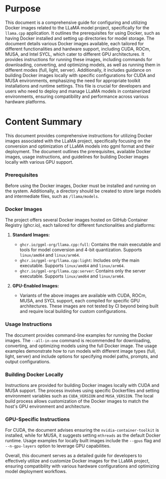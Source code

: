# Purpose
This document is a comprehensive guide for configuring and utilizing Docker images related to the LLaMA model project, specifically for the `llama.cpp` application. It outlines the prerequisites for using Docker, such as having Docker installed and setting up directories for model storage. The document details various Docker images available, each tailored for different functionalities and hardware support, including CUDA, ROCm, MUSA, and Intel SYCL, which cater to different GPU architectures. It provides instructions for running these images, including commands for downloading, converting, and optimizing models, as well as running them in different modes (full, light, server). Additionally, it includes guidance on building Docker images locally with specific configurations for CUDA and MUSA environments, emphasizing the need for appropriate toolkit installations and runtime settings. This file is crucial for developers and users who need to deploy and manage LLaMA models in containerized environments, ensuring compatibility and performance across various hardware platforms.
# Content Summary
This document provides comprehensive instructions for utilizing Docker images associated with the LLaMA project, specifically focusing on the conversion and optimization of LLaMA models into ggml format and their deployment. The document outlines the prerequisites, available Docker images, usage instructions, and guidelines for building Docker images locally with various GPU support.

### Prerequisites
Before using the Docker images, Docker must be installed and running on the system. Additionally, a directory should be created to store large models and intermediate files, such as `/llama/models`.

### Docker Images
The project offers several Docker images hosted on GitHub Container Registry (ghcr.io), each tailored for different functionalities and platforms:

1. **Standard Images:**
   - `ghcr.io/ggml-org/llama.cpp:full`: Contains the main executable and tools for model conversion and 4-bit quantization. Supports `linux/amd64` and `linux/arm64`.
   - `ghcr.io/ggml-org/llama.cpp:light`: Includes only the main executable. Supports `linux/amd64` and `linux/arm64`.
   - `ghcr.io/ggml-org/llama.cpp:server`: Contains only the server executable. Supports `linux/amd64` and `linux/arm64`.

2. **GPU-Enabled Images:**
   - Variants of the above images are available with CUDA, ROCm, MUSA, and SYCL support, each compiled for specific GPU architectures. These images are not tested by CI beyond being built and require local building for custom configurations.

### Usage Instructions
The document provides command-line examples for running the Docker images. The `--all-in-one` command is recommended for downloading, converting, and optimizing models using the full Docker image. The usage examples demonstrate how to run models with different image types (full, light, server) and include options for specifying model paths, prompts, and output configurations.

### Building Docker Locally
Instructions are provided for building Docker images locally with CUDA and MUSA support. The process involves using specific Dockerfiles and setting environment variables such as `CUDA_VERSION` and `MUSA_VERSION`. The local build process allows customization of the Docker images to match the host's GPU environment and architecture.

### GPU-Specific Instructions
For CUDA, the document advises ensuring the `nvidia-container-toolkit` is installed, while for MUSA, it suggests setting `mthreads` as the default Docker runtime. Usage examples for locally built images include the `--gpus` flag and `--n-gpu-layers` option to leverage GPU capabilities.

Overall, this document serves as a detailed guide for developers to effectively utilize and customize Docker images for the LLaMA project, ensuring compatibility with various hardware configurations and optimizing model deployment workflows.
